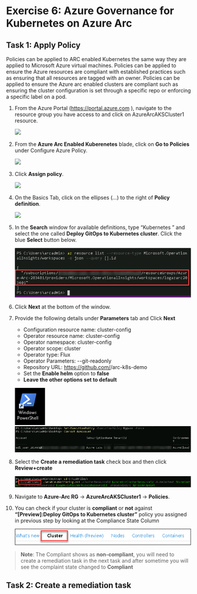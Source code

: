 # Exercise 6: Azure Governance for Kubernetes on Azure Arc

## Task 1: Apply Policy
Policies can be applied to ARC enabled Kubernetes the same way they are applied to Microsoft Azure virtual machines. Policies can be applied to ensure the Azure resources are compliant with established practices such as ensuring that all resources are tagged with an owner. Policies can be applied to ensure the Azure arc enabled clusters are compliant such as ensuring the cluster configuration is set through a specific repo or enforcing a specific label on a pod.

1. From the Azure Portal (https://portal.azure.com ), navigate to the resource group you have access to and click on AzureArcAKSCluster1 resource. 

     ![](./images/arc-0013.png)

2. From the **Azure Arc Enabled Kuberenetes** blade, click on **Go to Policies** under Configure Azure Policy.

     ![](./images/arc-0014.png)

3. Click **Assign policy**.

     ![](./images/arc-0015.png)

4. On the Basics Tab, click on the ellipses (…) to the right of **Policy definition**.

     ![](./images/arc-0016.png)

5. In the **Search** window for available definitions, type “Kubernetes ” and select the one called **Deploy GitOps to Kubernetes cluster**.  Click the blue **Select** button below.

     ![](./images/arc-0041.png)

6. Click **Next** at the bottom of the window.

7. Provide the following details under **Parameters** tab and Click **Next**
   - Configuration resource name: cluster-config
   - Operator resource name: cluster-config
   - Operator namespace: cluster-config
   - Operator scope: cluster
   - Operator type: Flux
   - Operator Parameters: --git-readonly
   - Repository URL: https://github.com/<your personal github account name>/arc-k8s-demo 
   - Set the **Enable helm** option to **false**
   - **Leave the other options set to default**
     
   ![](./images/arc-0042.png)   ![](./images/arc-0043.png) 
   
8. Select the **Create a remediation task** check box and then click **Review+create** 

     ![](./images/arc-0044.png)

10. Navigate to **Azure-Arc RG** -> **AzureArcAKSCluster1** -> **Policies**.

11. You can check if your cluster is **compliant** or **not** against **“[Preview]:Deploy GitOps to Kubernetes cluster”** policy you assigned in previous step by looking at the Compliance State Column

     ![](./images/arc-0049.png)
     
   > **Note**: The Compliant shows as **non-compliant**, you will need to create a remediation task in the next task and after sometime you will see the complaint state changed to **Compliant**
   
## Task 2: Create a remediation task

    
